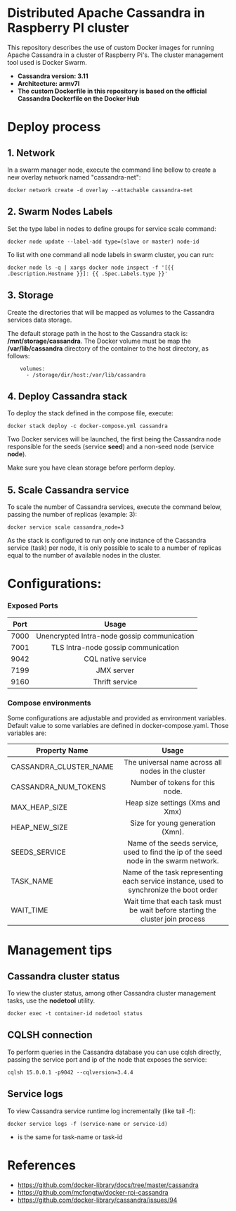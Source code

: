 # Distributed Apache Cassandra in Raspberry PI cluster
This repository describes the use of custom Docker images for running Apache Cassandra in a cluster of Raspberry Pi's. The cluster management tool used is Docker Swarm.

- **Cassandra version: 3.11**
- **Architecture: armv7l**
- **The custom Dockerfile in this repository is based on the official Cassandra Dockerfile on the Docker Hub**

# Deploy process

## 1. Network
In a swarm manager node, execute the command line bellow to create a new overlay network named "cassandra-net":

```
docker network create -d overlay --attachable cassandra-net
```

## 2. Swarm Nodes Labels
Set the type label in nodes to define groups for service scale command:

```
docker node update --label-add type=(slave or master) node-id
```

To list with one command all node labels in swarm cluster, you can run:
```
docker node ls -q | xargs docker node inspect -f '[{{ .Description.Hostname }}]: {{ .Spec.Labels.type }}'
```

## 3. Storage
Create the directories that will be mapped as volumes to the Cassandra services data storage.

The default storage path in the host to the Cassandra stack is: **/mnt/storage/cassandra**.
The Docker volume must be map the **/var/lib/cassandra** directory of the container to the host directory, as follows:

```
    volumes:
      - /storage/dir/host:/var/lib/cassandra 
```

## 4. Deploy Cassandra stack
To deploy the stack defined in the compose file, execute:

```
docker stack deploy -c docker-compose.yml cassandra
```

Two Docker services will be launched, the first being the Cassandra node responsible for the seeds (service **seed**) and a non-seed node (service **node**). 

Make sure you have clean storage before perform deploy.

## 5. Scale Cassandra service
To scale the number of Cassandra services, execute the command below, passing the number of replicas (example: 3):
```
docker service scale cassandra_node=3
```
As the stack is configured to run only one instance of the Cassandra service (task) per node, it is only possible to scale to a number of replicas equal to the number of available nodes in the cluster.

# Configurations:

### Exposed Ports
| Port | Usage                                       |
| ---- |:-------------:                              |
| 7000 | Unencrypted Intra-node gossip communication |
| 7001 | TLS Intra-node gossip communication         |
| 9042 | CQL native service                          |
| 7199 | JMX server                                  |
| 9160 | Thrift service                              |

### Compose environments
Some configurations are adjustable and provided as environment variables. Default value to some variables are defined in docker-compose.yaml. Those variables are:

| Property Name               | Usage                                                                                                 |
| ----------------------------|:-------------:                                                                                        |
| CASSANDRA_CLUSTER_NAME      | The universal name across all nodes in the cluster                                                    |
| CASSANDRA_NUM_TOKENS        | Number of tokens for this node.                                                                       |
| MAX_HEAP_SIZE               | Heap size settings (Xms and Xmx)                                                                      |
| HEAP_NEW_SIZE               | Size for young generation (Xmn).                                                                      |
| SEEDS_SERVICE               | Name of the seeds service, used to find the ip of the seed node in the swarm network.                 |
| TASK_NAME                   | Name of the task representing each service instance, used to synchronize the boot order               |
| WAIT_TIME                   | Wait time that each task must be wait before starting the cluster join process                        |


# Management tips

## Cassandra cluster status
To view the cluster status, among other Cassandra cluster management tasks, use the **nodetool** utility.

```
docker exec -t container-id nodetool status
```
## CQLSH connection
To perform queries in the Cassandra database you can use cqlsh directly, passing the service port and ip of the node that exposes the service:

```
cqlsh 15.0.0.1 -p9042 --cqlversion=3.4.4
```

## Service logs

To view Cassandra service runtime log incrementally (like tail -f):

```
docker service logs -f (service-name or service-id)
```
* is the same for task-name or task-id

# References
- https://github.com/docker-library/docs/tree/master/cassandra
- https://github.com/mcfongtw/docker-rpi-cassandra
- https://github.com/docker-library/cassandra/issues/94
